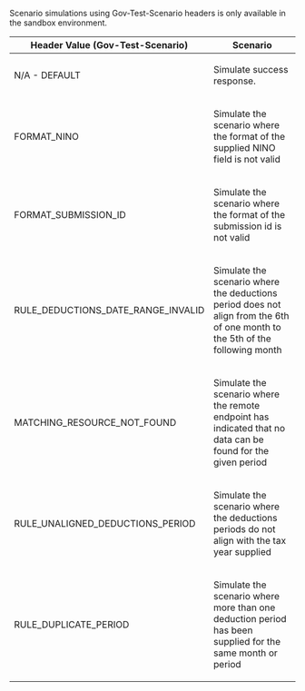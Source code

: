 <p>Scenario simulations using Gov-Test-Scenario headers is only available in the sandbox environment.</p>
<table>
    <thead>
        <tr>
            <th>Header Value (Gov-Test-Scenario)</th>
            <th>Scenario</th>
        </tr>
    </thead>
    <tbody>
        <tr>
            <td><p>N/A - DEFAULT</p></td>
            <td><p>Simulate success response.</p></td>
        </tr>
        <tr>
            <td><p>FORMAT_NINO</p></td>
            <td><p>Simulate the scenario where the format of the supplied NINO field is not valid</p></td>
        </tr>
        <tr>    
            <td><p>FORMAT_SUBMISSION_ID</p></td>
            <td><p>Simulate the scenario where the format of the submission id is not valid</p></td>
        </tr>
        <tr>
            <td><p>RULE_DEDUCTIONS_DATE_RANGE_INVALID</p></td>
            <td><p>Simulate the scenario where the deductions period does not align from the 6th of one month to the 5th of the following month</p></td>
        </tr>
        <tr>
            <td><p>MATCHING_RESOURCE_NOT_FOUND</p></td>
            <td><p>Simulate the scenario where the remote endpoint has indicated that no data can be found for the given period</p></td>
        </tr>
        <tr>
            <td><p>RULE_UNALIGNED_DEDUCTIONS_PERIOD</p></td>
            <td><p>Simulate the scenario where the deductions periods do not align with the tax year supplied</p></td>
        </tr>                
        <tr>
            <td><p>RULE_DUPLICATE_PERIOD</p></td>
            <td><p>Simulate the scenario where more than one deduction period has been supplied for the same month or period</p></td>
        </tr>
   </tbody>
</table>
